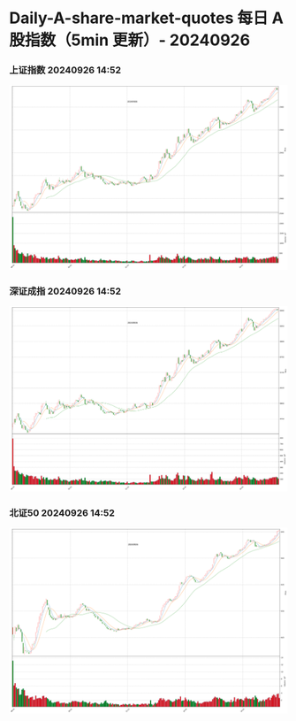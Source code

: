 
# Daily-A-share-market-quotes 每日 A 股指数（5min 更新）- 20240926

### 上证指数 20240926 14:52
![](./fig/2024/9/20240926-sh000001.png)

### 深证成指 20240926 14:52
![](./fig/2024/9/20240926-sz399001.png)

### 北证50 20240926 14:52
![](./fig/2024/9/20240926-bj899050.png)
